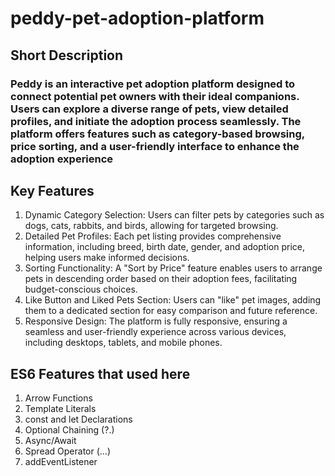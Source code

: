 # peddy-pet-adoption-platform

## Short Description

### Peddy is an interactive pet adoption platform designed to connect potential pet owners with their ideal companions. Users can explore a diverse range of pets, view detailed profiles, and initiate the adoption process seamlessly. The platform offers features such as category-based browsing, price sorting, and a user-friendly interface to enhance the adoption experience

## Key Features

1. Dynamic Category Selection: Users can filter pets by categories such as dogs, cats, rabbits, and birds, allowing for targeted browsing.
2. Detailed Pet Profiles: Each pet listing provides comprehensive information, including breed, birth date, gender, and adoption price, helping users make informed decisions.
3. Sorting Functionality: A "Sort by Price" feature enables users to arrange pets in descending order based on their adoption fees, facilitating budget-conscious choices.
4. Like Button and Liked Pets Section: Users can "like" pet images, adding them to a dedicated section for easy comparison and future reference.
5. Responsive Design: The platform is fully responsive, ensuring a seamless and user-friendly experience across various devices, including desktops, tablets, and mobile phones.

## ES6 Features that used here

1. Arrow Functions
2. Template Literals
3. const and let Declarations
4. Optional Chaining (?.)
5. Async/Await
6. Spread Operator (...)
7. addEventListener
